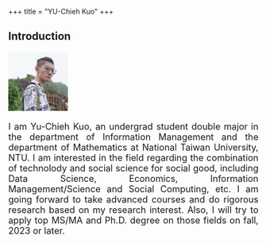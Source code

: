 +++
title = "YU-Chieh Kuo"
+++

## Introduction

<img src = "/photo.jpg" width = "120" figure class = "avatar" />

<!---
{{< figure class="avatar" src="/photo.jpg" alt="photo">}}
-->
<p style='text-align: justify; font-size: large;'>
I am Yu-Chieh Kuo, an undergrad student double major in the department of Information Management
and the department of Mathematics at National Taiwan University, NTU.
I am interested in the field regarding the combination of technolody and social science for social good, including Data Science, Economics, Information Management/Science and Social Computing, etc.
I am going forward to take advanced courses and do rigorous research based on my research interest.
Also, I will try to apply top MS/MA and Ph.D. degree on those fields on fall, 2023 or later.</p>

